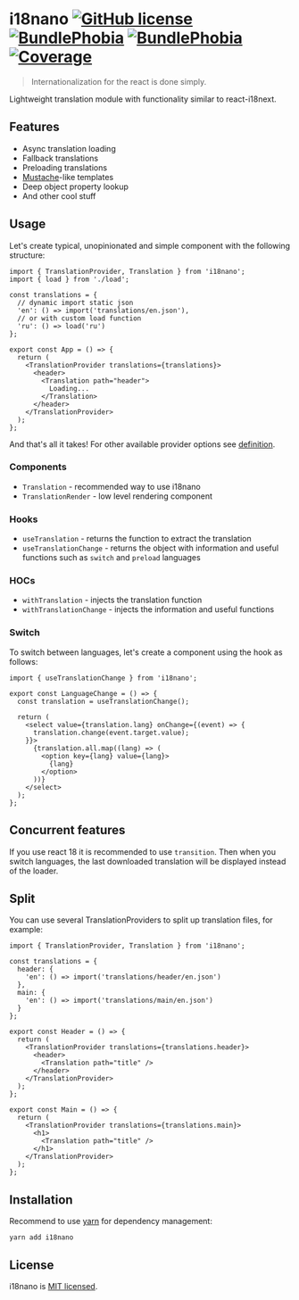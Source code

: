 # i18nano [![GitHub license](https://img.shields.io/badge/license-MIT-blue.svg)](https://github.com/eolme/i18nano/blob/master/LICENSE) [![BundlePhobia](https://img.shields.io/bundlephobia/minzip/i18nano)](https://bundlephobia.com/package/i18nano) [![BundlePhobia](https://img.shields.io/bundlephobia/min/i18nano)](https://bundlephobia.com/package/i18nano) [![Coverage](https://img.shields.io/badge/coverage-99.37%25-brightgreen)](https://github.com/eolme/i18nano/blob/master/tests)

> Internationalization for the react is done simply.

Lightweight translation module with functionality similar to react-i18next.

## Features

- Async translation loading 
- Fallback translations
- Preloading translations
- [Mustache](https://mustache.github.io/)-like templates
- Deep object property lookup
- And other cool stuff

## Usage

Let's create typical, unopinionated and simple component with the following structure:

```tsx
import { TranslationProvider, Translation } from 'i18nano';
import { load } from './load';

const translations = {
  // dynamic import static json
  'en': () => import('translations/en.json'),
  // or with custom load function
  'ru': () => load('ru')
};

export const App = () => {
  return (
    <TranslationProvider translations={translations}>
      <header>
        <Translation path="header">
          Loading...
        </Translation>
      </header>
    </TranslationProvider>
  );
};
```

And that's all it takes! For other available provider options see [definition](./src/types.ts#L25-L35).

### Components

- `Translation` - recommended way to use i18nano
- `TranslationRender` - low level rendering component

### Hooks

- `useTranslation` - returns the function to extract the translation
- `useTranslationChange` - returns the object with information and useful functions such as `switch` and `preload` languages

### HOCs

- `withTranslation` - injects the translation function
- `withTranslationChange` - injects the information and useful functions

### Switch

To switch between languages, let's create a component using the hook as follows:

```tsx
import { useTranslationChange } from 'i18nano';

export const LanguageChange = () => {
  const translation = useTranslationChange();

  return (
    <select value={translation.lang} onChange={(event) => {
      translation.change(event.target.value);
    }}>
      {translation.all.map((lang) => (
        <option key={lang} value={lang}>
          {lang}
        </option>
      ))}
    </select>
  );
};
```

## Concurrent features

If you use react 18 it is recommended to use `transition`.
Then when you switch languages, the last downloaded translation will be displayed instead of the loader.

## Split

You can use several TranslationProviders to split up translation files, for example:

```tsx
import { TranslationProvider, Translation } from 'i18nano';

const translations = {
  header: {
    'en': () => import('translations/header/en.json')
  },
  main: {
    'en': () => import('translations/main/en.json')
  }
};

export const Header = () => {
  return (
    <TranslationProvider translations={translations.header}>
      <header>
        <Translation path="title" />
      </header>
    </TranslationProvider>
  );
};

export const Main = () => {
  return (
    <TranslationProvider translations={translations.main}>
      <h1>
        <Translation path="title" />
      </h1>
    </TranslationProvider>
  );
};
```

## Installation

Recommend to use [yarn](https://classic.yarnpkg.com/en/docs/install/) for dependency management:

```shell
yarn add i18nano
```

## License

i18nano is [MIT licensed](./LICENSE).
